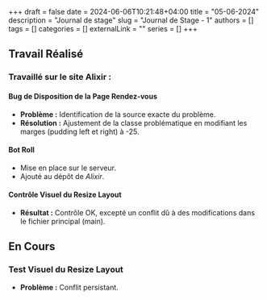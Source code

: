 +++ 
draft = false
date = 2024-06-06T10:21:48+04:00
title = "05-06-2024"
description = "Journal de stage"
slug = "Journal de Stage - 1" 
authors = []
tags = []
categories = []
externalLink = ""
series = []
+++

## Travail Réalisé

### Travaillé sur le site Alixir :

#### Bug de Disposition de la Page Rendez-vous

- **Problème :** Identification de la source exacte du problème.
- **Résolution :** Ajustement de la classe problématique en modifiant les marges (pudding left et right) à -25.

#### Bot Roll

- Mise en place sur le serveur.
- Ajouté au dépôt de *Alixir*.

#### Contrôle Visuel du Resize Layout

- **Résultat :** Contrôle OK, excepté un conflit dû à des modifications dans le fichier principal (main).

## En Cours

### Test Visuel du Resize Layout

- **Problème :** Conflit persistant.